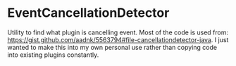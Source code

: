 # EventCancellationDetector
Utility to find what plugin is cancelling event. Most of the code is used from: https://gist.github.com/aadnk/5563794#file-cancellationdetector-java. I just wanted to make this into my own personal use rather than copying code into existing plugins constantly.
